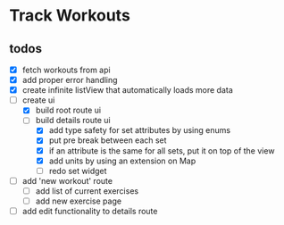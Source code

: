 # Track Workouts

## todos

- [x] fetch workouts from api
- [x] add proper error handling
- [x] create infinite listView that automatically loads more data
- [ ] create ui
    - [x] build root route ui
    - [ ] build details route ui
        - [x] add type safety for set attributes by using enums
        - [x] put pre break between each set
        - [x] if an attribute is the same for all sets, put it on top of the view
        - [x] add units by using an extension on Map
        - [ ] redo set widget

- [ ] add 'new workout' route
    - [ ] add list of current exercises
    - [ ] add new exercise page

- [ ] add edit functionality to details route
